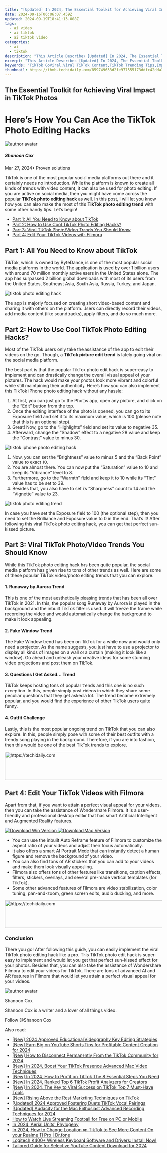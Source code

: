 ```yaml
---
title: "[Updated] In 2024, The Essential Toolkit for Achieving Viral Impact in TikTok Photos"
date: 2024-09-16T06:06:07.459Z
updated: 2024-09-19T18:41:13.008Z
tags:
  - ai video
  - ai tiktok
  - ai tiktok video
categories:
  - ai
  - tiktok
description: "This Article Describes [Updated] In 2024, The Essential Toolkit for Achieving Viral Impact in TikTok Photos"
excerpt: "This Article Describes [Updated] In 2024, The Essential Toolkit for Achieving Viral Impact in TikTok Photos"
keywords: "TikTok GoViral,Viral TikTok Content,TikTok Trending Tips,Impactful TikTok Photo,TikTok Social Media Toolkit,TikTok Engagement Strategies,Viral TikTok Image Creation"
thumbnail: https://thmb.techidaily.com/859749633d2fe977555173ddfc42dda3acc4bf2fd5329788d0569c467b1120f3.jpg
---
```


## The Essential Toolkit for Achieving Viral Impact in TikTok Photos

# Here’s How You Can Ace the TikTok Photo Editing Hacks

![author avatar](https://images.wondershare.com/filmora/article-images/shannon-cox.jpg)

##### Shanoon Cox

 Mar 27, 2024• Proven solutions

TikTok is one of the most popular social media platforms out there and it certainly needs no introduction. While the platform is known to create all kinds of trends with video content, it can also be used for photo editing. If you are active on social media, then you might have come across the popular **TikTok photo editing hack** as well. In this post, I will let you know how you can also make the most of this **TikTok photo editing trend** with some other handy tips. Let’s begin!

* [Part 1: All You Need to Know about TikTok](#part1)
* [Part 2: How to Use Cool TikTok Photo Editing Hacks?](#part2)
* [Part 3: Viral TikTok Photo/Video Trends You Should Know](#part3)
* [Part 4: Edit Your TikTok Videos with Filmora](#part4)

## Part 1: All You Need to Know about TikTok

TikTok, which is owned by ByteDance, is one of the most popular social media platforms in the world. The application is used by over 1 billion users with around 70 million monthly active users in the United States alone. The app has surpassed 2 billion global downloads with most of its users from the United States, Southeast Asia, South Asia, Russia, Turkey, and Japan.

![tiktok photo editing hack](https://images.wondershare.com/filmora/article-images/2021/tiktok-photo-editing-hack.jpg)

The app is majorly focused on creating short video-based content and sharing it with others on the platform. Users can directly record their videos, add media content (like soundtracks), apply filters, and do so much more.

## Part 2: How to Use Cool TikTok Photo Editing Hacks?

Most of the TikTok users only take the assistance of the app to edit their videos on the go. Though, a **TikTok picture edit trend** is lately going viral on the social media platform.

The best part is that the popular TikTok photo edit hack is super-easy to implement and can drastically change the overall visual appeal of your pictures. The hack would make your photos look more vibrant and colorful while still maintaining their authenticity. Here’s how you can also implement this TikTok iPhone photo editing hack without any hassle:

1. At first, you can just go to the Photos app, open any picture, and click on the “Edit” button from the top.
2. Once the editing interface of the photo is opened, you can go to its Exposure field and set it to its maximum value, which is 100 (please note that this is an optional step).
3. Great! Now, go to the “Highlights” field and set its value to negative 35.
4. Afterward, change the “Shadow” effect to a negative 28 value and keep the “Contrast” value to minus 30.

![tiktok iphone photo editing hack](https://images.wondershare.com/filmora/article-images/2021/tiktok-iphone-photo-editing-hack.jpg)

1. Now, you can set the “Brightness” value to minus 5 and the “Back Point” value to exact 10.
2. You are almost there. You can now put the “Saturation” value to 10 and keep its “Vibrance” level to 8.
3. Furthermore, go to the “Warmth” field and keep it to 10 while its “Tint” value has to be set to 39.
4. Besides that, you also have to set its “Sharpness” count to 14 and the “Vignette” value to 23.

![tiktok photo editing trend](https://images.wondershare.com/filmora/article-images/2021/tiktok-photo-editing-trend.jpg)

In case you have set the Exposure field to 100 (the optional step), then you need to set the Brilliance and Exposure value to 0 in the end. That’s it! After following this viral TikTok photo editing hack, you can get that perfect sun-kissed picture.

## Part 3: Viral TikTok Photo/Video Trends You Should Know

While this TikTok photo editing hack has been quite popular, the social media platform has given rise to tons of other trends as well. Here are some of these popular TikTok video/photo editing trends that you can explore.

#### 1\. Runaway by Aurora Trend

This is one of the most aesthetically pleasing trends that has been all over TikTok in 2021\. In this, the popular song Runaway by Aurora is played in the background and the inbuilt TikTok filter is used. It will freeze the frame while recording the video and would automatically change the background to make it look appealing.

#### 2\. Fake Window Trend

The Fake Window trend has been on TikTok for a while now and would only need a projector. As the name suggests, you just have to use a projector to display all kinds of images on a wall or a curtain (making it look like a window). Go ahead and unleash your creative ideas for some stunning video projections and post them on TikTok.

#### 3\. Questions I Get Asked… Trend

TikTok keeps hosting tons of popular trends and this one is no such exception. In this, people simply post videos in which they share some peculiar questions that they get asked a lot. The trend became extremely popular, and you would find the experience of other TikTok users quite funny.

#### 4\. Outfit Challenge

Lastly, this is the most popular ongoing trend on TikTok that you can also explore. In this, people simply pose with some of their best outfits with a trendy song playing in the background. Therefore, if you are into fashion, then this would be one of the best TikTok trends to explore.

<!-- affiliate ads begin -->
<a href="https://appsumo.8odi.net/c/5597632/2151892/7443" target="_top" id="2151892">
  <img src="//a.impactradius-go.com/display-ad/7443-2151892" border="0" alt="https://techidaily.com" width="600" height="90"/>
</a>
<img height="0" width="0" src="https://appsumo.8odi.net/i/5597632/2151892/7443" style="position:absolute;visibility:hidden;" border="0" />
<!-- affiliate ads end -->

## Part 4: Edit Your TikTok Videos with Filmora

Apart from that, if you want to attain a perfect visual appeal for your videos, then you can take the assistance of Wondershare Filmora. It is a user-friendly and professional desktop editor that has smart Artificial Intelligent and Augmented Reality features.

[![Download Win Version](https://images.wondershare.com/filmora/guide/download-btn-win.jpg) ](https://tools.techidaily.com/wondershare/filmora/download/) [![Download Mac Version](https://images.wondershare.com/filmora/guide/download-btn-mac.jpg) ](https://tools.techidaily.com/wondershare/filmora/download/)

* You can use the inbuilt Auto Reframe feature of Filmora to customize the aspect ratio of your videos and adjust their focus automatically.
* It also offers a smart AI Portrait Mode that can instantly detect a human figure and remove the background of your video.
* You can also find tons of AR stickers that you can add to your videos and make them look visually appealing.
* Filmora also offers tons of other features like transitions, caption effects, filters, stickers, overlays, and several pre-made vertical templates (for TikTok).
* Some other advanced features of Filmora are video stabilization, color tuning, pan-and-zoom, green screen edits, audio ducking, and more.

<!-- affiliate ads begin -->
<a href="https://aligracehair.sjv.io/c/5597632/1938750/19272" target="_top" id="1938750">
  <img src="//a.impactradius-go.com/display-ad/19272-1938750" border="0" alt="https://techidaily.com" width="728" height="90"/>
</a>
<img height="0" width="0" src="https://aligracehair.sjv.io/i/5597632/1938750/19272" style="position:absolute;visibility:hidden;" border="0" />
<!-- affiliate ads end -->

### Conclusion

There you go! After following this guide, you can easily implement the viral TikTok photo editing hack like a pro. This TikTok photo edit hack is super-easy to implement and would let you get that perfect sun-kissed effect for your photos. Besides that, you can also take the assistance of Wondershare Filmora to edit your videos for TikTok. There are tons of advanced AI and AR features in Filmora that would let you attain a perfect visual appeal for your videos.

![author avatar](https://images.wondershare.com/filmora/article-images/shannon-cox.jpg)

Shanoon Cox

Shanoon Cox is a writer and a lover of all things video.

Follow @Shanoon Cox

<ins class="adsbygoogle"
      style="display:block"
      data-ad-client="ca-pub-7571918770474297"
      data-ad-slot="8358498916"
      data-ad-format="auto"
      data-full-width-responsive="true"></ins>

<span class="atpl-alsoreadstyle">Also read:</span>
<div><ul>
<li><a href="https://article-tips.techidaily.com/new-2024-approved-educational-videography-key-editing-strategies/"><u>[New] 2024 Approved Educational Videography Key Editing Strategies</u></a></li>
<li><a href="https://facebook-video-footage.techidaily.com/new-earn-big-on-youtube-shorts-tips-for-profitable-content-creation-for-2024/"><u>[New] Earn Big on YouTube Shorts Tips for Profitable Content Creation for 2024</u></a></li>
<li><a href="https://tiktok-clips.techidaily.com/new-how-to-disconnect-permanently-from-the-tiktok-community-for-2024/"><u>[New] How to Disconnect Permanently From the TikTok Community for 2024</u></a></li>
<li><a href="https://tiktok-clips.techidaily.com/new-in-2024-boost-your-tiktok-presence-advanced-mac-video-techniques/"><u>[New] In 2024, Boost Your TikTok Presence Advanced Mac Video Techniques</u></a></li>
<li><a href="https://tiktok-clips.techidaily.com/new-in-2024-how-to-profit-on-tiktok-the-8-essential-steps-you-need/"><u>[New] In 2024, How to Profit on TikTok The 8 Essential Steps You Need</u></a></li>
<li><a href="https://tiktok-clips.techidaily.com/new-in-2024-ranked-top-6-tiktok-profit-analyzers-for-creators/"><u>[New] In 2024, Ranked Top 6 TikTok Profit Analyzers for Creators</u></a></li>
<li><a href="https://tiktok-clips.techidaily.com/new-in-2024-the-key-to-viral-success-on-tiktok-top-7-must-have-tools/"><u>[New] In 2024, The Key to Viral Success on TikTok Top 7 Must-Have Tools</u></a></li>
<li><a href="https://tiktok-clips.techidaily.com/new-rising-above-the-rest-marketing-techniques-on-tiktok/"><u>[New] Rising Above the Rest Marketing Techniques on TikTok</u></a></li>
<li><a href="https://tiktok-clips.techidaily.com/updated-2024-approved-fostering-duets-tiktok-vocal-pairings/"><u>[Updated] 2024 Approved Fostering Duets TikTok Vocal Pairings</u></a></li>
<li><a href="https://remote-screen-capture.techidaily.com/updated-audacity-for-the-mac-enthusiast-advanced-recording-techniques-for-2024/"><u>[Updated] Audacity for the Mac Enthusiast Advanced Recording Techniques for 2024</u></a></li>
<li><a href="https://fox-info.techidaily.com/how-to-watch-live-streaming-football-for-free-on-pc-or-mobile/"><u>How to Watch Live Streaming Football for Free on PC or Mobile</u></a></li>
<li><a href="https://fox-access.techidaily.com/in-2024-aerial-units-phylogeny/"><u>In 2024, Aerial Units' Phylogeny</u></a></li>
<li><a href="https://location-social.techidaily.com/in-2024-how-to-change-location-on-tiktok-to-see-more-content-on-your-realme-11-pro-drfone-by-drfone-virtual-android/"><u>In 2024, How to Change Location on TikTok to See More Content On your Realme 11 Pro | Dr.fone</u></a></li>
<li><a href="https://driver-download.techidaily.com/1722960514066-logitech-k400plus-wireless-keyboard-software-and-drivers-install-now/"><u>Logitech K400+ Wireless Keyboard Software and Drivers: Install Now!</u></a></li>
<li><a href="https://facebook-video-share.techidaily.com/tailored-guide-for-selective-youtube-content-download-for-2024/"><u>Tailored Guide for Selective YouTube Content Download for 2024</u></a></li>
</ul></div>

